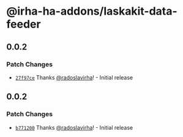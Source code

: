 # @irha-ha-addons/laskakit-data-feeder

## 0.0.2

### Patch Changes

- [`27f97ce`](https://github.com/radoslavirha/ha-addons/commit/27f97cec539d0cce904824de3406a73468e9e008) Thanks [@radoslavirha](https://github.com/radoslavirha)! - Initial release

## 0.0.2

### Patch Changes

- [`b771200`](https://github.com/radoslavirha/ha-addons/commit/b771200f366bfdcdddabd85830bb43af71667354) Thanks [@radoslavirha](https://github.com/radoslavirha)! - Initial release
